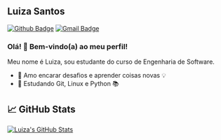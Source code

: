 ## Luiza Santos


[![Github Badge](https://img.shields.io/badge/-Github-000?style=flat-square&logo=Github&logoColor=white&link=https://github.com/luizassantos)](https://github.com/luizassantos)
[![Gmail Badge](https://img.shields.io/badge/-Gmail-c14438?style=flat-square&logo=Gmail&logoColor=white&link=mailto:luizasantos.mneg@gmail.com)](mailto:luizasantos.mneg@gmail.com)

### Olá! 👋 Bem-vindo(a) ao meu perfil!

Meu nome é Luiza, sou estudante do curso de Engenharia de Software.

 - :blue_heart: Amo encarar desafios e aprender coisas novas 💡
 - 🌱 Estudando Git, Linux e Python 📚
                              
                              

## &#x1f4c8; GitHub Stats

<a href="https://github.com/luizassantos/luizassantos">
  <img align="center" src="https://github-readme-stats.vercel.app/api?username=luizassantos&show_icons=true&line_height=27&count_private=true&title_color=ffffff&text_color=c9cacc&icon_color=2bbc8a&bg_color=1d1f21" alt="Luiza's GitHub Stats" />
 </a>
 <br><br>
 

